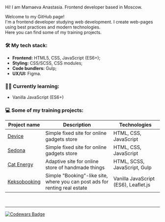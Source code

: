 
<p>Hi! I am Mamaeva Anastasia. Frontend developer based in Moscow.</p>

<p>
  Welcome to my GitHub page!<br>
  I'm a frontend developer studying web development.
  I create web-pages using best practices and modern technologies.<br>
  Here you can find some of my training projects.
</p>

### 🛠 My tech stack:
- **Frontend:** HTML5, CSS, JavaScript (ES6+);
- **Styling:** CSS/SCSS, CSS modules;
- **Code bundlers:** Gulp;
- **UX/UI:** Figma.

### 👨‍🎓 Currently learning:
- Vanilla JavaScript (ES6+)


### 💻 Some of my training projects:

| Project name | Description | Technologies  |
| ------------ | ----------- | ------------- |
| [Device](https://github.com/mydreamfantasy/device) | Simple fixed site for online gadgets store | HTML, CSS, JavaScript |
| [Sedona](https://github.com/mydreamfantasy/sedona) | Simple fixed site for online gadgets store | HTML, CSS, JavaScript |
| [Cat Energy](https://github.com/mydreamfantasy/cat-energy) | Adaptive site for online store of handmade things | HTML, SCSS, JavaScript, Gulp |
| [Keksobooking](https://github.com/mydreamfantasy/2044447-keksobooking-27) | Simple "Booking"-like site, where you can post ads for renting real estate | Vanilla JavaScript (ES6), Leaflet.js |

<br>

---

[![Codewars Badge](https://www.codewars.com/users/mydreamfantasy/badges/micro)](https://www.codewars.com/users/mydreamfantasy "Codwars")



<!--
**mydreamfantasy/mydreamfantasy** is a ✨ _special_ ✨ repository because its `README.md` (this file) appears on your GitHub profile.

Here are some ideas to get you started:

<img src="" alt="Hi! I am Mamaeva Anastasiya. Frontend developer based in Moscow."/>

- 🔭 I’m currently working on ...
- 🌱 I’m currently learning ...
- 👯 I’m looking to collaborate on ...
- 🤔 I’m looking for help with ...
- 💬 Ask me about ...
- 📫 How to reach me: ...
- 😄 Pronouns: ...
- ⚡ Fun fact: ...
-->
